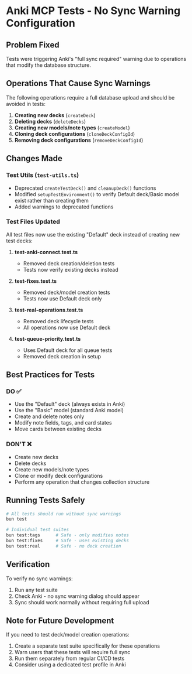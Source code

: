 # Anki MCP Tests - No Sync Warning Configuration

## Problem Fixed
Tests were triggering Anki's "full sync required" warning due to operations that modify the database structure.

## Operations That Cause Sync Warnings
The following operations require a full database upload and should be avoided in tests:
1. **Creating new decks** (`createDeck`)
2. **Deleting decks** (`deleteDecks`)
3. **Creating new models/note types** (`createModel`)
4. **Cloning deck configurations** (`cloneDeckConfigId`)
5. **Removing deck configurations** (`removeDeckConfigId`)

## Changes Made

### Test Utils (`test-utils.ts`)
- Deprecated `createTestDeck()` and `cleanupDeck()` functions
- Modified `setupTestEnvironment()` to verify Default deck/Basic model exist rather than creating them
- Added warnings to deprecated functions

### Test Files Updated
All test files now use the existing "Default" deck instead of creating new test decks:

1. **test-anki-connect.test.ts**
   - Removed deck creation/deletion tests
   - Tests now verify existing decks instead

2. **test-fixes.test.ts**
   - Removed deck/model creation tests
   - Tests now use Default deck only

3. **test-real-operations.test.ts**
   - Removed deck lifecycle tests
   - All operations now use Default deck

4. **test-queue-priority.test.ts**
   - Uses Default deck for all queue tests
   - Removed deck creation in setup

## Best Practices for Tests

### DO ✅
- Use the "Default" deck (always exists in Anki)
- Use the "Basic" model (standard Anki model)
- Create and delete notes only
- Modify note fields, tags, and card states
- Move cards between existing decks

### DON'T ❌
- Create new decks
- Delete decks
- Create new models/note types
- Clone or modify deck configurations
- Perform any operation that changes collection structure

## Running Tests Safely

```bash
# All tests should run without sync warnings
bun test

# Individual test suites
bun test:tags      # Safe - only modifies notes
bun test:fixes     # Safe - uses existing decks
bun test:real      # Safe - no deck creation
```

## Verification
To verify no sync warnings:
1. Run any test suite
2. Check Anki - no sync warning dialog should appear
3. Sync should work normally without requiring full upload

## Note for Future Development
If you need to test deck/model creation operations:
1. Create a separate test suite specifically for these operations
2. Warn users that these tests will require full sync
3. Run them separately from regular CI/CD tests
4. Consider using a dedicated test profile in Anki